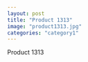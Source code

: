 ```yaml
---
layout: post
title: "Product 1313"
image: "product1313.jpg"
categories: "category1"
---
```

Product 1313
